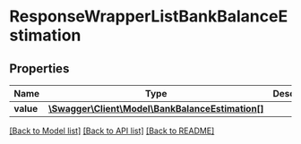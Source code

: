 # ResponseWrapperListBankBalanceEstimation

## Properties
Name | Type | Description | Notes
------------ | ------------- | ------------- | -------------
**value** | [**\Swagger\Client\Model\BankBalanceEstimation[]**](BankBalanceEstimation.md) |  | [optional] 

[[Back to Model list]](../README.md#documentation-for-models) [[Back to API list]](../README.md#documentation-for-api-endpoints) [[Back to README]](../README.md)


